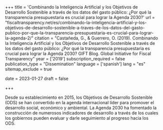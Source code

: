 +++
title = 'Combinando la Inteligencia Artificial y los Objetivos de Desarrollo Sostenible a través de los datos del gasto público: ¿Por qué la transparencia presupuestaria es crucial para lograr la Agenda 2030?'
url = "fiscaltransparency.net/es/combinando-la-inteligencia-artificial-y-los-objetivos-de-desarrollo-sostenible-a-traves-de-los-datos-del-gasto-publico-por-que-la-transparencia-presupuestaria-es-crucial-para-lograr-la-agenda-2/"
citation = "Castañeda, G., &amp; Guerrero, O. (2019). Combinando la Inteligencia Artificial y los Objetivos de Desarrollo Sostenible a través de los datos del gasto público: ¿Por qué la transparencia presupuestaria es crucial para lograr la Agenda 2030? GIFT Blog. Global Initiative for Fiscal Transparency"
year = ['2019']
subscription_required = false
publication_type = "Dissemination"
language = ['spanish']
lang = "es"
sitemap_exclude = true

date = 2023-01-27
draft = false

+++

Desde su establecimiento en 2015, los Objetivos de Desarrollo Sostenible (ODS) se han convertido en la agenda internacional lí­der para promover el desarrollo social, económico y ambiental. La Agenda 2030 ha fomentado la construcción de numerosos indicadores de desarrollo a través de los cuales los gobiernos pueden evaluar y darle seguimiento al progreso hacia los ODS.

